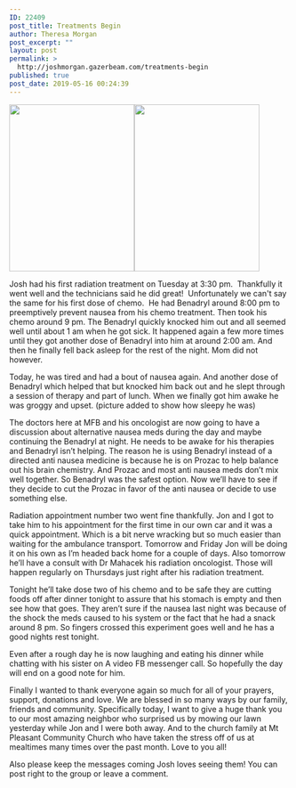 ```yaml
---
ID: 22409
post_title: Treatments Begin
author: Theresa Morgan
post_excerpt: ""
layout: post
permalink: >
  http://joshmorgan.gazerbeam.com/treatments-begin
published: true
post_date: 2019-05-16 00:24:39
---
```

<!-- wp:tadv/classic-paragraph -->
<div id="js_a" class="_5pbx userContent _3576" data-testid="post_message" data-ft="{&quot;tn&quot;:&quot;K&quot;}">
<p><img class="size-medium wp-image-22412 alignnone" src="http://joshmorgan.gazerbeam.com/wp-content/uploads/2019/05/josh-wheelchaiar-225x300.jpg" alt="" width="225" height="300"><img class="size-medium wp-image-22413 alignnone" src="http://joshmorgan.gazerbeam.com/wp-content/uploads/2019/05/josh-sleeping-225x300.jpg" alt="" width="225" height="300"></p>
<p>Josh had his first radiation treatment on Tuesday at 3:30 pm.&nbsp; Thankfully it went well and the technicians said he did great!&nbsp; Unfortunately we can't say the same for his first dose of chemo.&nbsp; He had Benadryl around 8:00 pm to preemptively prevent nausea from his chemo treatment. Then took his chemo around 9 pm. The Benadryl quickly knocked him out and all seemed well until about 1 am when he got sick. It happened again a few more times until they got another dose of Benadryl into him at around 2:00 am. And then he finally fell back asleep for the rest of the night. Mom did not however.</p>
<p>Today, he was tired and had a bout of nausea again. And another dose of Benadryl which helped that but knocked him back out and he slept through a session of therapy and part of lunch. When we finally got him awake he was groggy and upset. (picture added to show how sleepy he was)</p>
<p>The doctors here at MFB and his oncologist are now going to have a discussion about alternative nausea meds during the day and maybe continuing the Benadryl at night. He needs to be awake for his therapies and Benadryl isn’t helping. The reason he is using Benadryl instead of a directed anti nausea medicine is because he is on Prozac to help balance out his brain chemistry. And Prozac and most anti nausea meds don’t mix well together. So Benadryl was the safest option. Now we’ll have to see if they decide to cut the Prozac in favor of the anti nausea or decide to use something else.</p>
<p>Radiation appointment number two went fine thankfully. Jon and I got to take him to his appointment for the first time in our own car and it was a quick appointment. Which is a bit nerve wracking but so much easier than waiting for the ambulance transport. Tomorrow and Friday Jon will be doing it on his own as I’m headed back home for a couple of days. Also tomorrow he’ll have a consult with Dr Mahacek his radiation oncologist. Those will happen regularly on Thursdays just right after his radiation treatment.</p>
<p>Tonight he’ll take dose two of his chemo and to be safe they are cutting foods off after dinner tonight to assure that his stomach is empty and then see how that goes. They aren’t sure if the nausea last night was because of the shock the meds caused to his system or the fact that he had a snack around 8 pm. So fingers crossed this experiment goes well and he has a good nights rest tonight.</p>
<p>Even after a rough day he is now laughing and eating his dinner while chatting with his sister on A video FB messenger call. So hopefully the day will end on a good note for him.</p>
<p>Finally I wanted to thank everyone again so much for all of your prayers, support, donations and love. We are blessed in so many ways by our family, friends and community. Specifically today, I want to give a huge thank you to our most amazing neighbor who surprised us by mowing our lawn yesterday while Jon and I were both away. And to the church family at Mt Pleasant Community Church who have taken the stress off of us at mealtimes many times over the past month. Love to you all!</p>
<p>Also please keep the messages coming Josh loves seeing them! You can post right to the group or leave a comment.</p>
</div>
<div class="_3x-2" data-ft="{&quot;tn&quot;:&quot;H&quot;}">
<div data-ft="{&quot;tn&quot;:&quot;H&quot;}">
<div class="mtm">
<div>
<div class="_1ktf" data-ft="{&quot;tn&quot;:&quot;E&quot;}">&nbsp;</div>
</div>
</div>
</div>
</div>
<!-- /wp:tadv/classic-paragraph -->